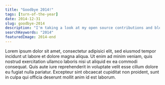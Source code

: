 ```yaml
---
title: "Goodbye 2014!"
tags: [turn-of-the-year]
date: 2014-12-31
slug: goodbye-2014
description: "I'm taking a look at my open source contributions and blogging achievements in 2014."
searchKeywords: "2014"
featuredImage: 2014-end
---
```


Lorem ipsum dolor sit amet, consectetur adipisici elit, sed eiusmod tempor incidunt ut labore et dolore magna aliqua.
Ut enim ad minim veniam, quis nostrud exercitation ullamco laboris nisi ut aliquid ex ea commodi consequat.
Quis aute iure reprehenderit in voluptate velit esse cillum dolore eu fugiat nulla pariatur.
Excepteur sint obcaecat cupiditat non proident, sunt in culpa qui officia deserunt mollit anim id est laborum.